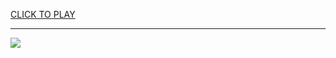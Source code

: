 
<a href="https://premium76.site?title=soccer_games_unblocked_76&ref=13M">CLICK TO PLAY</a></h3>
<hr>

<a href="https://premium76.site?title=soccer_games_unblocked_76&ref=13M"><img src="https://clearcache.store/games.png"></a>


